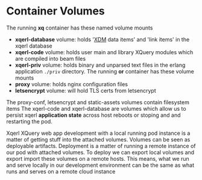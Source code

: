 
# Container Volumes

The running **xq** container has these named volume mounts
 - **xqerl-database** volume: holds '[XDM](https://www.w3.org/TR/xpath-datamodel-31/) data items' and 'link items' in the xqerl database
 - **xqerl-code** volume: holds user main and library XQuery modules which are compiled into beam files
 - **xqerl-priv** volume: holds binary and unparsed text files in the erlang application `./priv` directory. 
 The running **or** container has these volume mounts
 - **proxy** volume: holds nginx configuration files
 - **letsencrypt** volume: will hold TLS certs from letsencrypt

The proxy-conf, letsencrypt and static-assets volumes contain filesystem items
 The xqerl-code and xqerl-database are volumes which allow us to persist xqerl **application state** 
 across host reboots or stoping and and restarting the pod.

Xqerl XQuery web app development with a local running pod instance is a matter of getting stuff into the attached volumes.
 Volumes can be seen as deployable artifacts. Deployment is a matter of running a remote instance of our pod with attached volumes.
 To deploy we can export local volumes and export import these volumes on a remote hosts.
 This means, what we run and serve locally in our development environment can be the same as what runs and serves on a remote cloud instance






 

